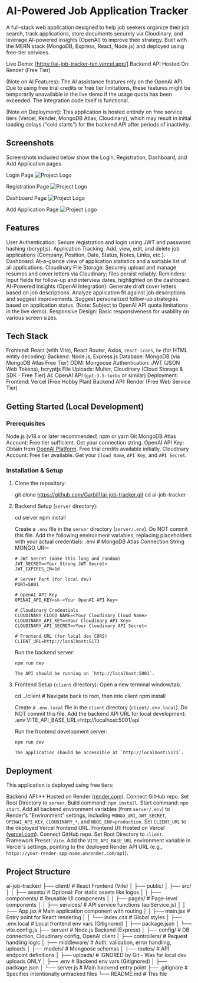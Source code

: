 # AI-Powered Job Application Tracker

A full-stack web application designed to help job seekers organize their job search, track applications, store documents securely via Cloudinary, and leverage AI-powered insights (OpenAI) to improve their strategy. Built with the MERN stack (MongoDB, Express, React, Node.js) and deployed using free-tier services.

Live Demo: [https://ai-job-tracker-ten.vercel.app/]
Backend API Hosted On: Render (Free Tier)

(Note on AI Features): The AI assistance features rely on the OpenAI API. Due to using free trial credits or free tier limitations, these features might be temporarily unavailable in the live demo if the usage quota has been exceeded. The integration code itself is functional.

(Note on Deployment): This application is hosted entirely on free service tiers (Vercel, Render, MongoDB Atlas, Cloudinary), which may result in initial loading delays ("cold starts") for the backend API after periods of inactivity.


## Screenshots

Screenshots included below show the Login, Registration, Dashboard, and Add Application pages

Login Page
![Project Logo](./images/login.jpeg)

Registration Page
![Project Logo](./images/registration.jpeg)

Dashboard Page
![Project Logo](./images/dashboard.jpeg)

Add Application Page
![Project Logo](./images/application.jpeg)


## Features

   User Authentication: Secure registration and login using JWT and password hashing (bcryptjs).
   Application Tracking: Add, view, edit, and delete job applications (Company, Position, Date, Status, Notes, Links, etc.).
   Dashboard: At-a-glance view of application statistics and a sortable list of all applications.
   Cloudinary File Storage: Securely upload and manage resumes and cover letters via Cloudinary; files persist reliably.
   Reminders: Input fields for follow-up and interview dates, highlighted on the dashboard.
   AI-Powered Insights (OpenAI Integration):
       Generate draft cover letters based on job descriptions.
       Analyze application fit against job descriptions and suggest improvements.
       Suggest personalized follow-up strategies based on application status.
       (Note: Subject to OpenAI API quota limitations in the live demo).
   Responsive Design: Basic responsiveness for usability on various screen sizes.


## Tech Stack

   Frontend: React (with Vite), React Router, Axios, `react-icons`, `he` (for HTML entity decoding)
   Backend: Node.js, Express.js
   Database: MongoDB (via MongoDB Atlas Free Tier)
   ODM: Mongoose
   Authentication: JWT (JSON Web Tokens), bcryptjs
   File Uploads: Multer, Cloudinary (Cloud Storage & SDK - Free Tier)
   AI: OpenAI API (`gpt-3.5-turbo` or similar)
   Deployment:
       Frontend: Vercel (Free Hobby Plan)
       Backend API: Render (Free Web Service Tier)


## Getting Started (Local Development)

### Prerequisites

   Node.js (v18.x or later recommended)
   npm or yarn
   Git
   MongoDB Atlas Account: Free tier sufficient. Get your connection string.
   OpenAI API Key: Obtain from [OpenAI Platform](https://platform.openai.com/api-keys). Free trial credits available initially.
   Cloudinary Account: Free tier available. Get your `Cloud Name`, `API Key`, and `API Secret`.

### Installation & Setup

1.  Clone the repository:
    
    git clone https://github.com/Garbii1/ai-job-tracker.git
    cd ai-job-tracker
   

2.  Backend Setup (`server` directory):
    
    cd server
    npm install
    
       Create a `.env` file in the `server` directory (`server/.env`). Do NOT commit this file.
       Add the following environment variables, replacing placeholders with your actual credentials:
        .env
        # MongoDB Atlas Connection String
        MONGO_URI=<Your MongoDB Atlas Connection String>

        # JWT Secret (make this long and random)
        JWT_SECRET=<Your Strong JWT Secret>
        JWT_EXPIRES_IN=1d

        # Server Port (for local dev)
        PORT=5001

        # OpenAI API Key
        OPENAI_API_KEY=sk-<Your OpenAI API Key>

        # Cloudinary Credentials
        CLOUDINARY_CLOUD_NAME=<Your Cloudinary Cloud Name>
        CLOUDINARY_API_KEY=<Your Cloudinary API Key>
        CLOUDINARY_API_SECRET=<Your Cloudinary API Secret>

        # Frontend URL (for local dev CORS)
        CLIENT_URL=http://localhost:5173
        
       Run the backend server:
        
        npm run dev
        
        The API should be running on `http://localhost:5001`.

3.  Frontend Setup (`client` directory):
       Open a new terminal window/tab.
    
    cd ../client # Navigate back to root, then into client
    npm install
    
       Create a `.env.local` file in the `client` directory (`client/.env.local`). Do NOT commit this file.
       Add the backend API URL for local development:
        .env
        VITE_API_BASE_URL=http://localhost:5001/api
        
       Run the frontend development server:
        
        npm run dev
        
        The application should be accessible at `http://localhost:5173`.


## Deployment

This application is deployed using free tiers:

   Backend API:** Hosted on Render ([render.com](https://render.com/)).
       Connect GitHub repo.
       Set Root Directory to `server`.
       Build command: `npm install`.
       Start command: `npm start`.
     Add all backend environment variables (from `server/.env`) to Render's "Environment" settings, including `MONGO_URI`, `JWT_SECRET`, `OPENAI_API_KEY`, `CLOUDINARY_*`, and `NODE_ENV=production`. Set `CLIENT_URL` to the deployed Vercel frontend URL.
   Frontend UI: Hosted on Vercel ([vercel.com](https://vercel.com/)).
       Connect GitHub repo.
       Set Root Directory to `client`.
       Framework Preset: `Vite`.
       Add the `VITE_API_BASE_URL` environment variable in Vercel's settings, pointing to the deployed Render API URL (e.g., `https://your-render-app-name.onrender.com/api`).


## Project Structure

ai-job-tracker/
├── client/ # React Frontend (Vite)
│ ├── public/
│ ├── src/
│ │ ├── assets/ # Optional: For static assets like logos
│ │ ├── components/ # Reusable UI components
│ │ ├── pages/ # Page-level components
│ │ ├── services/ # API service functions (apiService.js)
│ │ ├── App.jsx # Main application component with routing
│ │ ├── main.jsx # Entry point for React rendering
│ │ └── index.css # Global styles
│ ├── .env.local # Local frontend env vars (Gitignored)
│ ├── package.json
│ └── vite.config.js
├── server/ # Node.js Backend (Express)
│ ├── config/ # DB connection, Cloudinary config, OpenAI client
│ ├── controllers/ # Request handling logic
│ ├── middleware/ # Auth, validation, error handling, uploads
│ ├── models/ # Mongoose schemas
│ ├── routes/ # API endpoint definitions
│ ├── uploads/ # IGNORED by Git - Was for local dev uploads ONLY
│ ├── .env # Backend env vars (Gitignored)
│ ├── package.json
│ └── server.js # Main backend entry point
├── .gitignore # Specifies intentionally untracked files
└── README.md # This file